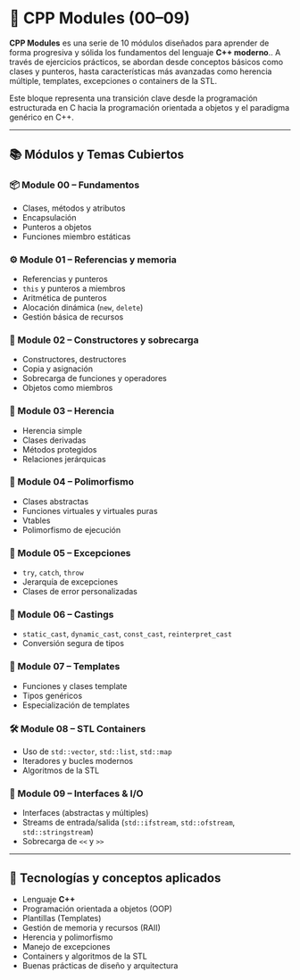 # 🧱 CPP Modules (00–09)

**CPP Modules** es una serie de 10 módulos diseñados para aprender de forma progresiva y sólida los fundamentos del lenguaje **C++ moderno**.. A través de ejercicios prácticos, se abordan desde conceptos básicos como clases y punteros, hasta características más avanzadas como herencia múltiple, templates, excepciones o containers de la STL.

Este bloque representa una transición clave desde la programación estructurada en C hacia la programación orientada a objetos y el paradigma genérico en C++.

---

## 📚 Módulos y Temas Cubiertos

### 📦 Module 00 – Fundamentos
- Clases, métodos y atributos
- Encapsulación
- Punteros a objetos
- Funciones miembro estáticas

### ⚙️ Module 01 – Referencias y memoria
- Referencias y punteros
- `this` y punteros a miembros
- Aritmética de punteros
- Alocación dinámica (`new`, `delete`)
- Gestión básica de recursos

### 🧠 Module 02 – Constructores y sobrecarga
- Constructores, destructores
- Copia y asignación
- Sobrecarga de funciones y operadores
- Objetos como miembros

### 🧬 Module 03 – Herencia
- Herencia simple
- Clases derivadas
- Métodos protegidos
- Relaciones jerárquicas

### 🧩 Module 04 – Polimorfismo
- Clases abstractas
- Funciones virtuales y virtuales puras
- Vtables
- Polimorfismo de ejecución

### 🧯 Module 05 – Excepciones
- `try`, `catch`, `throw`
- Jerarquía de excepciones
- Clases de error personalizadas

### 🧰 Module 06 – Castings
- `static_cast`, `dynamic_cast`, `const_cast`, `reinterpret_cast`
- Conversión segura de tipos

### 🧪 Module 07 – Templates
- Funciones y clases template
- Tipos genéricos
- Especialización de templates

### 🛠️ Module 08 – STL Containers
- Uso de `std::vector`, `std::list`, `std::map`
- Iteradores y bucles modernos
- Algoritmos de la STL

### 📄 Module 09 – Interfaces & I/O
- Interfaces (abstractas y múltiples)
- Streams de entrada/salida (`std::ifstream`, `std::ofstream`, `std::stringstream`)
- Sobrecarga de `<<` y `>>`

---

## 🧠 Tecnologías y conceptos aplicados

- Lenguaje **C++**
- Programación orientada a objetos (OOP)
- Plantillas (Templates)
- Gestión de memoria y recursos (RAII)
- Herencia y polimorfismo
- Manejo de excepciones
- Containers y algoritmos de la STL
- Buenas prácticas de diseño y arquitectura
